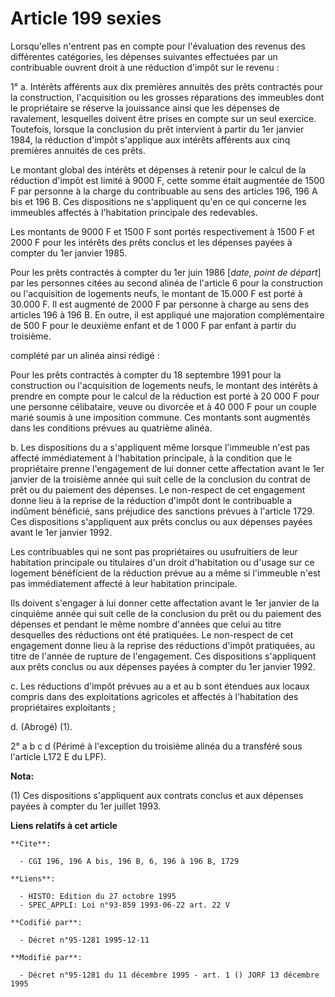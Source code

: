 # Article 199 sexies

Lorsqu'elles n'entrent pas en compte pour l'évaluation des revenus des différentes catégories, les dépenses suivantes
effectuées par un contribuable ouvrent droit à une réduction d'impôt sur le revenu :

1° a. Intérêts afférents aux dix premières annuités des prêts contractés pour la construction, l'acquisition ou les grosses
réparations des immeubles dont le propriétaire se réserve la jouissance ainsi que les dépenses de ravalement, lesquelles
doivent être prises en compte sur un seul exercice. Toutefois, lorsque la conclusion du prêt intervient à partir du 1er
janvier 1984, la réduction d'impôt s'applique aux intérêts afférents aux cinq premières annuités de ces prêts.

Le montant global des intérêts et dépenses à retenir pour le calcul de la réduction d'impôt est limité à 9000 F, cette somme
était augmentée de 1500 F par personne à la charge du contribuable au sens des articles 196, 196 A bis et 196 B. Ces
dispositions ne s'appliquent qu'en ce qui concerne les immeubles affectés à l'habitation principale des redevables.

Les montants de 9000 F et 1500 F sont portés respectivement à 1500 F et 2000 F pour les intérêts des prêts conclus et les
dépenses payées à compter du 1er janvier 1985.

Pour les prêts contractés à compter du 1er juin 1986 [*date, point de départ*] par les personnes citées au second alinéa de
l'article 6 pour la construction ou l'acquisition de logements neufs, le montant de 15.000 F est porté à 30.000 F. Il est
augmenté de 2000 F par personne à charge au sens des articles 196 à 196 B. En outre, il est appliqué une majoration
complémentaire de 500 F pour le deuxième enfant et de 1 000 F par enfant à partir du troisième.

complété par un alinéa ainsi rédigé :

Pour les prêts contractés à compter du 18 septembre 1991 pour la construction ou l'acquisition de logements neufs, le montant
des intérêts à prendre en compte pour le calcul de la réduction est porté à 20 000 F pour une personne célibataire, veuve ou
divorcée et à 40 000 F pour un couple marié soumis à une imposition commune. Ces montants sont augmentés dans les conditions
prévues au quatrième alinéa.

b. Les dispositions du a s'appliquent même lorsque l'immeuble n'est pas affecté immédiatement à l'habitation principale, à la
condition que le propriétaire prenne l'engagement de lui donner cette affectation avant le 1er janvier de la troisième année
qui suit celle de la conclusion du contrat de prêt ou du paiement des dépenses. Le non-respect de cet engagement donne lieu à
la reprise de la réduction d'impôt dont le contribuable a indûment bénéficié, sans préjudice des sanctions prévues à
l'article 1729. Ces dispositions s'appliquent aux prêts conclus ou aux dépenses payées avant le 1er janvier 1992.

Les contribuables qui ne sont pas propriétaires ou usufruitiers de leur habitation principale ou titulaires d'un droit
d'habitation ou d'usage sur ce logement bénéficient de la réduction prévue au a même si l'immeuble n'est pas immédiatement
affecté à leur habitation principale.

Ils doivent s'engager à lui donner cette affectation avant le 1er janvier de la cinquième année qui suit celle de la
conclusion du prêt ou du paiement des dépenses et pendant le même nombre d'années que celui au titre desquelles des
réductions ont été pratiquées. Le non-respect de cet engagement donne lieu à la reprise des réductions d'impôt pratiquées, au
titre de l'année de rupture de l'engagement. Ces dispositions s'appliquent aux prêts conclus ou aux dépenses payées à compter
du 1er janvier 1992.

c. Les réductions d'impôt prévues au a et au b sont étendues aux locaux compris dans des exploitations agricoles et affectés
à l'habitation des propriétaires exploitants ;

d. (Abrogé) (1).

2° a b c d (Périmé à l'exception du troisième alinéa du a transféré sous l'article L172 E du LPF).

**Nota:**

(1) Ces dispositions s'appliquent aux contrats conclus et aux dépenses payées à compter du 1er juillet 1993.

**Liens relatifs à cet article**

	**Cite**:

	  - CGI 196, 196 A bis, 196 B, 6, 196 à 196 B, 1729

	**Liens**:

	  - HISTO: Edition du 27 octobre 1995
	  - SPEC_APPLI: Loi n°93-859 1993-06-22 art. 22 V

	**Codifié par**:

	  - Décret n°95-1281 1995-12-11

	**Modifié par**:

	  - Décret n°95-1281 du 11 décembre 1995 - art. 1 () JORF 13 décembre 1995
